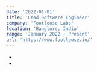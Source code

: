 ```yaml
---
date: '2022-01-01'
title: 'Lead Software Engineer'
company: 'Footloose Labs'
location: 'Banglore, India'
range: 'January 2022 - Present'
url: 'https://www.footloose.io/'
---
```


- 
- 
